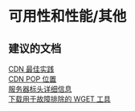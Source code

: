 <properties
    pageTitle="availability and performance/other"
    description="可用性和性能/其他"
    service="microsoft.cdn"
    resource="profiles"
    authors="aashu"
    displayOrder=""
    selfHelpType="generic"
    supportTopicIds="32302793"
    resourceTags=""
    productPesIds="15528"
    cloudEnvironments="public"
/>


# 可用性和性能/其他


## **建议的文档**
[CDN 最佳实践](https://azure.microsoft.com/documentation/articles/best-practices-cdn/)<br>
[CDN POP 位置](https://azure.microsoft.com/en-in/documentation/articles/cdn-pop-locations/)<br>
[服务器标头详细信息](https://my.edgecast.com/uploads/ubers/1/docs/en-US/webhelp/w/CDNHelpCenter/Content/Reference/POP_Listing.htm)<br>
[下载用于故障排除的 WGET 工具](http://gnuwin32.sourceforge.net/packages/wget.htm)



<!--HONumber=Jul16_HO4-->


